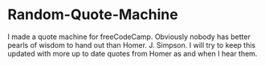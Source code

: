 # Random-Quote-Machine
I made a quote machine for freeCodeCamp.
Obviously nobody has better pearls of wisdom to hand out than Homer. J. Simpson.
I will try to keep this updated with more up to date quotes from Homer as and when I hear them.
